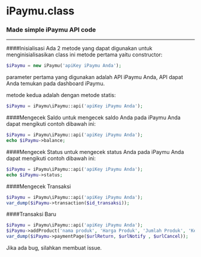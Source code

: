 # iPaymu.class
### Made simple iPaymu API code

---

####Inisialisasi
Ada 2 metode yang dapat digunakan untuk menginisialisasikan class ini metode pertama yaitu constructor:


```php
$iPaymu = new iPaymu('apiKey iPaymu Anda');
```
parameter pertama yang digunakan adalah API iPaymu Anda, API dapat Anda temukan pada dashboard iPaymu.

metode kedua adalah dengan metode statis:

```php
$iPaymu = iPaymu\iPaymu::api('apiKey iPaymu Anda');
```

####Mengecek Saldo
untuk mengecek saldo Anda pada iPaymu Anda dapat mengikuti contoh dibawah ini:
```php
$iPaymu = iPaymu\iPaymu::api('apiKey iPaymu Anda');
echo $iPaymu->balance;
```

####Mengecek Status
untuk mengecek status Anda pada iPaymu Anda dapat mengikuti contoh dibawah ini:
```php
$iPaymu = iPaymu\iPaymu::api('apiKey iPaymu Anda');
echo $iPaymu->status;
```

####Mengecek Transaksi
```php
$iPaymu = iPaymu\iPaymu::api('apiKey iPaymu Anda');
var_dump($iPaymu->transaction($id_transaksi));
```

####Transaksi Baru
```php
$iPaymu = iPaymu\iPaymu::api('apiKey iPaymu Anda');
$iPaymu->addProduct('nama produk', 'Harga Produk', 'Jumlah Produk', 'Keterangan Produk');
var_dump($iPaymu->paymentPage($urlReturn, $urlNotify , $urlCancel));
```


Jika ada bug, silahkan membuat issue.
